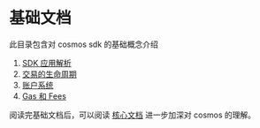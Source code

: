 # 基础文档

此目录包含对 cosmos sdk 的基础概念介绍

1. [SDK 应用解析](./app-anatomy.md)
2. [交易的生命周期](./tx-lifecycle.md)
3. [账户系统](./accounts.md)
4. [Gas 和 Fees](./gas-fees.md)

阅读完基础文档后，可以阅读 [核心文档](../core/README.md) 进一步加深对 cosmos 的理解。
